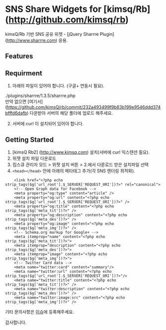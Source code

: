 # SNS Share Widgets for [kimsq/Rb] (http://github.com/kimsq/rb)
kimsQ/Rb 기반 SNS 공유 위젯 -  [jQuery Sharrre Plugin] (http://www.sharrre.com) 응용.

## Features

## Requirment
1. 아래의 파일이 있어야 합니다. (구글+ 연동시 필요).

  ./plugins/sharrre/1.3.5/sharrre.php   
  만약 없으면 [여기서] (https://github.com/kimsQ/rb/commit/232a493499f9b83b199e9546ddd374bfffd6dafb)
  다운받아 서버의 해당 폴더에 업로드 해주세요.

2. 서버에 curl 이 설치되어 있어야 합니다.  

## Getting Started
1. [kimsQ Rb2] (http://www.kimsq.com) 설치(서버에 curl 익스텐션 필요). 
2. 위젯 설치 파일 다운로드
3. 킴스큐 관리자 모드 > 위젯 설치 버튼 > 2.에서 다룬로드 받은 설치파일 선택 
4. ```<head></head>``` 안에 아래의 메타태그 추가(각 SNS 렌더링 최적화). 
  
```   
    <link href="<?php echo strip_tags($g['url_root'].$_SERVER['REQUEST_URI'])?>" rel="canonical">
    <!-- Open Graph data for Facebook -->
    <meta property="og:type" content="article" />
    <meta property="og:url" content="<?php echo strip_tags($g['url_root'].$_SERVER['REQUEST_URI'])?>" />
    <meta property="og:title" content="<?php echo strip_tags($g['meta_tit'])?>" />
    <meta property="og:description" content="<?php echo strip_tags($g['meta_des'])?>" />
    <meta property="og:image" content="<?php echo strip_tags($g['meta_img'])?>" />
    <!-- Schema.org markup for Google+ -->
    <meta itemprop="name" content="<?php echo strip_tags($g['meta_tit'])?>">
    <meta itemprop="description" content="<?php echo strip_tags($g['meta_des'])?>">
    <meta itemprop="image" content="<?php echo strip_tags($g['meta_img'])?>"> 
    <!-- Twitter Card data -->
    <meta name="twitter:card" content="summary"/>
    <meta name="twitter:url" content="<?php echo strip_tags($g['url_root'].$_SERVER['REQUEST_URI'])?>"/>
    <meta name="twitter:title" content="<?php echo strip_tags($g['meta_tit'])?>" />
    <meta name="twitter:description" content="<?php echo strip_tags($g['meta_des'])?>" />
    <meta name="twitter:image:src" content="<?php echo strip_tags($g['meta_img'])?>" />
```

기타 문의사항은 [이슈](https://github.com/kieregh/Sharrre/issues)에 등록해주세요.
 
감사합니다.

